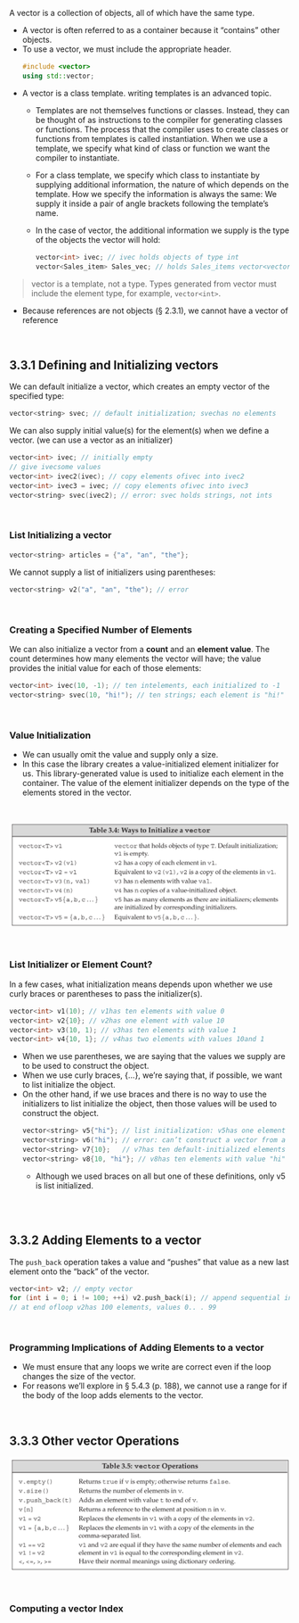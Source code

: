 
A vector is a collection of objects, all of which have the same type. 

- A vector is often referred to as a container because it “contains” other objects. 
- To use a vector, we must include the appropriate header.
	```cpp
	#include <vector> 
	using std::vector;
	```
- A vector is a class template. writing templates is an advanced topic.
	- Templates are not themselves functions or classes. Instead, they can be thought of as instructions to the compiler for generating classes or functions. The process that the compiler uses to create classes or functions from templates is called instantiation. When we use a template, we specify what kind of class or function we want the compiler to instantiate.
	- For a class template, we specify which class to instantiate by supplying additional information, the nature of which depends on the template. How we specify the information is always the same: We supply it inside a pair of angle brackets following the template’s name. 
	- In the case of vector, the additional information we supply is the type of the objects the vector will hold:
	
		```cpp
		vector<int> ivec; // ivec holds objects of type int
		vector<Sales_item> Sales_vec; // holds Sales_items vector<vector<string>> file; // vectorwhose elements are vectors
		```
	
> 	vector is a template, not a type. Types generated from vector must include the element type, for example, `vector<int>`.

* Because references are not objects (§ 2.3.1), we cannot have a vector of reference

<br/>

## 3.3.1 Defining and Initializing vectors

We can default initialize a vector, which creates an empty vector of the specified type:
```cpp
vector<string> svec; // default initialization; svechas no elements
```

We can also supply initial value(s) for the element(s) when we define a vector. (we can use a vector as an initializer)
```cpp
vector<int> ivec; // initially empty
// give ivecsome values 
vector<int> ivec2(ivec); // copy elements ofivec into ivec2 
vector<int> ivec3 = ivec; // copy elements ofivec into ivec3 
vector<string> svec(ivec2); // error: svec holds strings, not ints
```

<br/>

### List Initializing a vector 

```cpp
vector<string> articles = {"a", "an", "the"};
```

We cannot supply a list of initializers using parentheses:
```cpp
vector<string> v2("a", "an", "the"); // error
```

<br/>

### Creating a Specified Number of Elements

We can also initialize a vector from a __count__ and an __element__ __value__. The count determines how many elements the vector will have; the value provides the initial value for each of those elements:

```cpp
vector<int> ivec(10, -1); // ten intelements, each initialized to -1 
vector<string> svec(10, "hi!"); // ten strings; each element is "hi!"
```

<br/>

### Value Initialization

- We can usually omit the value and supply only a size. 
- In this case the library creates a value-initialized element initializer for us. This library-generated value is used to initialize each element in the container. The value of the element initializer depends on the type of the elements stored in the vector.

<br/>

![image](../_assets/4.png)

<br/>

### List Initializer or Element Count?

In a few cases, what initialization means depends upon whether we use curly braces or parentheses to pass the initializer(s). 

```cpp
vector<int> v1(10); // v1has ten elements with value 0 
vector<int> v2{10}; // v2has one element with value 10 
vector<int> v3(10, 1); // v3has ten elements with value 1 
vector<int> v4{10, 1}; // v4has two elements with values 10and 1
```
- When we use parentheses, we are saying that the values we supply are to be used to construct the object.
- When we use curly braces, {...}, we’re saying that, if possible, we want to list initialize the object. 
- On the other hand, if we use braces and there is no way to use the initializers to list initialize the object, then those values will be used to construct the object.
	```cpp
	vector<string> v5{"hi"}; // list initialization: v5has one element 
	vector<string> v6("hi"); // error: can’t construct a vector from a string literal 
	vector<string> v7{10};   // v7has ten default-initialized elements 
	vector<string> v8{10, "hi"}; // v8has ten elements with value "hi"
	```
	- Although we used braces on all but one of these definitions, only v5 is list initialized.

<br/>
<br/>

## 3.3.2 Adding Elements to a vector

The `push_back` operation takes a value and “pushes” that value as a new last element onto the “back” of the vector. 

```cpp
vector<int> v2; // empty vector
for (int i = 0; i != 100; ++i) v2.push_back(i); // append sequential integers to v2
// at end ofloop v2has 100 elements, values 0.. . 99
```

<br/>

### Programming Implications of Adding Elements to a vector

- We must ensure that any loops we write are correct even if the loop changes the size of the vector.
- For reasons we’ll explore in § 5.4.3 (p. 188), we cannot use a range for if the body of the loop adds elements to the vector.

<br/>

## 3.3.3 Other vector Operations

![image](../_assets/5.png)

<br/>

### Computing a vector Index


<br/>
<br/>
<br/>

